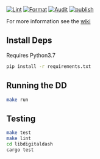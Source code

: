 [![Lint](https://github.com/KaiserEngineering/shiftlight-configuration-tool/actions/workflows/lint.yml/badge.svg?branch=main)](https://github.com/KaiserEngineering/shiftlight-configuration-tool/actions/workflows/lint.yml)
[![Format](https://github.com/KaiserEngineering/shiftlight-configuration-tool/actions/workflows/format.yml/badge.svg)](https://github.com/KaiserEngineering/shiftlight-configuration-tool/actions/workflows/format.yml)
[![Audit](https://github.com/KaiserEngineering/shiftlight-configuration-tool/actions/workflows/audit.yml/badge.svg)](https://github.com/KaiserEngineering/shiftlight-configuration-tool/actions/workflows/audit.yml)
[![publish](https://github.com/KaiserEngineering/shiftlight-configuration-tool/actions/workflows/releases.yml/badge.svg)](https://github.com/KaiserEngineering/shiftlight-configuration-tool/actions/workflows/releases.yml)

For more information see the [wiki](https://wiki.kaiserengineering.io/en/gui)

## Install Deps

Requires Python3.7

```sh
pip install -r requirements.txt
```

## Running the DD

```sh
make run
```

## Testing

```bash
make test
make lint
cd libdigitaldash
cargo test
```
